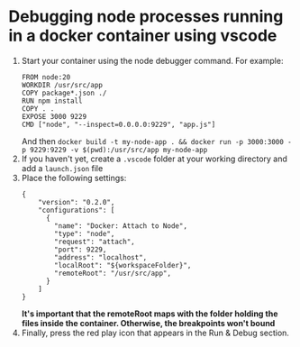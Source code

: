 # Debugging node processes running in a docker container using vscode

1. Start your container using the node debugger command. For example:
    ```
    FROM node:20
    WORKDIR /usr/src/app
    COPY package*.json ./
    RUN npm install
    COPY . .
    EXPOSE 3000 9229
    CMD ["node", "--inspect=0.0.0.0:9229", "app.js"]
    ```
    And then
    `docker build -t my-node-app . && docker run -p 3000:3000 -p 9229:9229 -v $(pwd):/usr/src/app my-node-app`
2. If you haven't yet, create a `.vscode` folder at your working directory and add a `launch.json` file
3. Place the following settings:
    ```
    {
        "version": "0.2.0",
        "configurations": [
          {
            "name": "Docker: Attach to Node",
            "type": "node",
            "request": "attach",
            "port": 9229, 
            "address": "localhost",
            "localRoot": "${workspaceFolder}",
            "remoteRoot": "/usr/src/app",
          }
        ]
    }
    ```
    **It's important that the remoteRoot maps with the folder holding the files inside the container. Otherwise, the breakpoints won't bound**   
4. Finally, press the red play icon that appears in the Run & Debug section.
